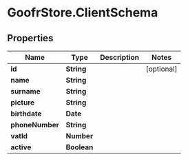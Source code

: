 # GoofrStore.ClientSchema

## Properties
Name | Type | Description | Notes
------------ | ------------- | ------------- | -------------
**id** | **String** |  | [optional] 
**name** | **String** |  | 
**surname** | **String** |  | 
**picture** | **String** |  | 
**birthdate** | **Date** |  | 
**phoneNumber** | **String** |  | 
**vatId** | **Number** |  | 
**active** | **Boolean** |  | 
